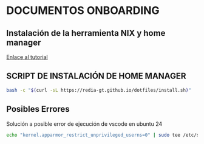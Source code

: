 # DOCUMENTOS ONBOARDING

## Instalación de la herramienta NIX y home manager
<a href="https://redia-gt.atlassian.net/wiki/spaces/~71202015ad3a939b8d474896889eecf90fdcc2/pages/1245185/Instalaci+n+de+Nix" target="_blank" rel="noopener noreferrer">Enlace al tutorial</a>

## SCRIPT DE INSTALACIÓN DE HOME MANAGER
```bash
bash -c "$(curl -sL https://redia-gt.github.io/dotfiles/install.sh)"
```
## Posibles Errores

Solución a posible error de ejecución de vscode en ubuntu 24

```bash
echo "kernel.apparmor_restrict_unprivileged_userns=0" | sudo tee /etc/sysctl.d/60-apparmor-namespace.conf > /dev/null

```
